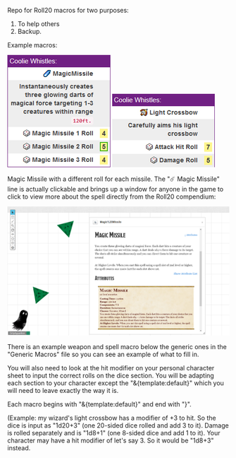 Repo for Roll20 macros for two purposes:
1. To help others
2. Backup.

Example macros:

![Magic Missile with 3 different rolls for each missile.](images/macro-example0.jpg)
![Light Crossbow attack macro with Hit and Damage built in](images/macro-example1.jpg)

Magic Missile with a different roll for each missile. The "☄️ Magic Missile" line is actually clickable and brings up a window
for anyone in the game to click to view more about the spell directly from the Roll20 compendium:

![magicmissilecompendium](images/magicmisslelink.jpg)

There is an example weapon and spell macro below the generic ones in the "Generic Macros" file so you can see an example of 
what to fill in. 

You will also need to look at the hit modifier on your personal character sheet to input the correct rolls on the dice section. 
You will be adapting each section to your character except the "&{template:default}" which you will need to leave exactly 
the way it is.

Each macro begins with "&{template:default}" and end with "}".

(Example: my wizard's light crossbow has a modifier of +3 to hit. 
So the dice is input as "1d20+3" (one 20-sided dice rolled and add 3 to it). Damage is rolled separately and is 
"1d8+1" (one 8-sided dice and add 1 to it). Your character may have a hit modifier of let's say 3. So it would be
"1d8+3" instead.
